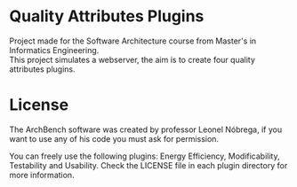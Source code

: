 
# Quality Attributes Plugins

Project made for the Software Architecture course from Master's in Informatics Engineering.  
This project simulates a webserver, the aim is to create four quality attributes plugins.

# License

The ArchBench software was created by professor Leonel Nóbrega, if you want to use any of his code you must ask for permission.

You can freely use the following plugins: Energy Efficiency, Modificability, Testability and Usability. Check the LICENSE file in each plugin directory for more information.